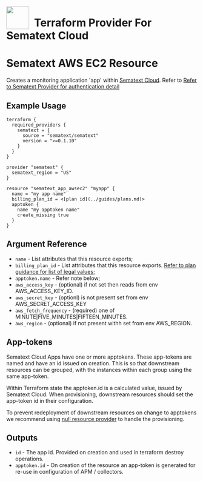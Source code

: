 # <img src="https://sematext.com/wp-content/uploads/2020/09/just-octi-blue.png" valign="bottom" width="60px"/>**&nbsp;&nbsp;Terraform Provider For Sematext Cloud**

# Sematext AWS EC2 Resource

Creates a monitoring application 'app' within [Sematext Cloud](https://sematext.com/cloud/).
Refer to [Refer to Sematext Provider for authentication detail](../index.md)

## Example Usage

```hcl
terraform {
  required_providers {
    sematext = {
      source = "sematext/sematext"
      version = ">=0.1.10"
    }
  }
}

provider "sematext" {
  sematext_region = "US"
}

resource "sematext_app_awsec2" "myapp" {
  name = "my app name"
  billing_plan_id = <[plan id](../guides/plans.md)>
  apptoken {
    name "my apptoken name"
    create_missing true
  }
}
```

## Argument Reference

* `name` - List attributes that this resource exports;
* `billing_plan_id` - List attributes that this resource exports. [Refer to plan guidance for list of legal values](../guides/plans.md);
* `apptoken.name` - Refer note below;
* `aws_access_key` - (optional) if not set then reads from env AWS_ACCESS_KEY_ID.
* `aws_secret_key` - (optionl) is not present set from env AWS_SECRET_ACCESS_KEY
* `aws_fetch_frequency` - (required) one of MINUTE|FIVE_MINUTES|FIFTEEN_MINUTES.
* `aws_region` - (optional) if not present withh set from env AWS_REGION.

## App-tokens

Sematext Cloud Apps have one or more apptokens. These app-tokens are named and have an id issued on creation.
This is so that downstream resources can be grouped, with the instances within each group using the same app-token.

Within Terraform state the apptoken.id is a calculated value, issued by Sematext Cloud.
When provisioning, downstream resources should set the app-token id in their configuration.

To prevent redeployment of downstream resources on change to apptokens we recommend using [null resource provider](https://registry.terraform.io/providers/hashicorp/null/latest/docs/resources/resource)
to handle the provisioning.

## Outputs

* `id` - The app id. Provided on creation and used in terraform destroy operations.
* `apptoken.id` - On creation of the resource an app-token is generated for re-use in configuration of APM / collectors.
